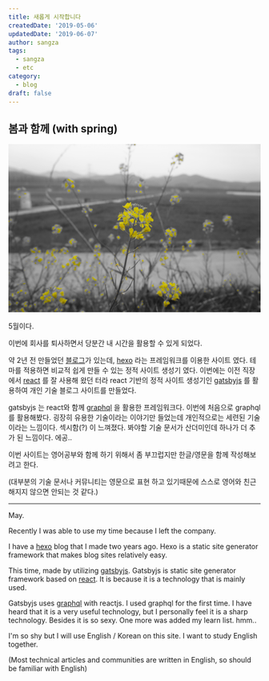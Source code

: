 ```yaml
---
title: 새롭게 시작합니다
createdDate: '2019-05-06'
updatedDate: '2019-06-07'
author: sangza
tags:
  - sangza
  - etc
category:
  - blog
draft: false
---
```


## 봄과 함께 (with spring)

![Alt text](yellow.JPG)

5월이다.

이번에 회사를 퇴사하면서 당분간 내 시간을 활용할 수 있게 되었다.

약 2년 전 만들었던 [블로그](https://sc372.github.io/)가 있는데, 
[hexo](https://hexo.io/ko/index.html) 라는 프레임워크를 이용한 사이트 였다.
테마를 적용하면 비교적 쉽게 만들 수 있는 정적 사이트 생성기 였다. 이번에는 이전 직장에서
[react](https://reactjs.org) 를 잘 사용해 왔던 터라 react 기반의 정적 사이트 생성기인
[gatsbyjs](https://www.gatsbyjs.org/) 를 활용하여 개인 기술 블로그 사이트를 만들었다.

gatsbyjs 는 react와 함께 [graphql](https://graphql.org/) 을 활용한 프레임워크다.
이번에 처음으로 graphql를 활용해봤다. 굉장히 유용한 기술이라는 이야기만 들었는데
개인적으로는 세련된 기술이라는 느낌이다. 섹시함(?) 이 느껴졌다.
봐야할 기술 문서가 산더미인데 하나가 더 추가 된 느낌이다. 에공..

이번 사이트는 영어공부와 함께 하기 위해서 좀 부끄럽지만 한글/영문을 함께 작성해보려고 한다.

(대부분의 기술 문서나 커뮤니티는 영문으로 표현 하고 있기때문에 스스로 영어와 친근해지지 않으면 안되는 것 같다.)

---

May.

Recently I was able to use my time because I left the company.

I have a [hexo](https://hexo.io/ko/index.html) blog that I made two years ago.
Hexo is a static site generator framework that makes blog sites relatively easy.

This time, made by utilizing [gatsbyjs](https://www.gatsbyjs.org/).
Gatsbyjs is static site generator framework based on [react](https://reactjs.org).
It is because it is a technology that is mainly used.

Gatsbyjs uses [graphql](https://graphql.org/) with reactjs.
I used graphql for the first time.
I have heard that it is a very useful technology,
but I personally feel it is a sharp technology.
Besides it is so sexy. One more was added my learn list. hmm..

I'm so shy but I will use English / Korean on this site.
I want to study English together.

(Most technical articles and communities are written in English,
so should be familiar with English)
